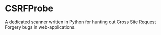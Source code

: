 # CSRFProbe
A dedicated scanner written in Python for hunting out Cross Site Request Forgery bugs in web-applications.
